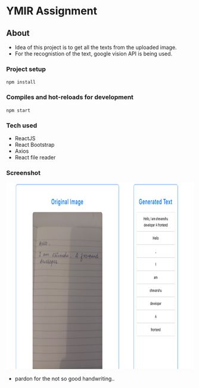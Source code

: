 # YMIR Assignment


## About
- Idea of this project is to get all the texts from the uploaded image.
- For the recognistion of the text, google vision API is being used. 

### Project setup

```
npm install
```

### Compiles and hot-reloads for development


```
npm start
```

### Tech used

- ReactJS
- React Bootstrap
- Axios
- React file reader


### Screenshot

<img src="./src/screenshot.png" width="800px" height="500px"/>

- pardon for the not so good handwriting.. 
